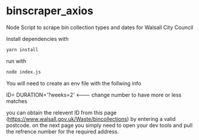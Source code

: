 # binscraper_axios
Node Script to scrape bin collection types and dates for Walsall City Council

Install dependencies with 

```bash
yarn install
```
run with 
```bash
node index.js
```

You will need to create an env file with the follwing info

ID=<Numbers>
DURATION='?weeks=2' <--- change number to have more or less matches

you can obtain the relevent ID from this page (https://www.walsall.gov.uk/Waste/bincollections) by entering a valid postcode.
on the next page you simply need to open your dev tools and pull the refrence number for the required address.
